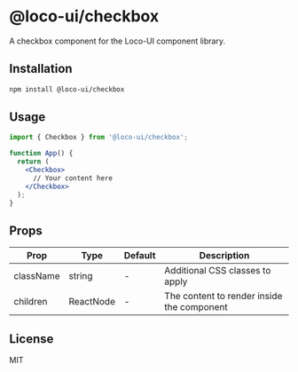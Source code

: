 # @loco-ui/checkbox

A checkbox component for the Loco-UI component library.

## Installation

```bash
npm install @loco-ui/checkbox
```

## Usage

```jsx
import { Checkbox } from '@loco-ui/checkbox';

function App() {
  return (
    <Checkbox>
      // Your content here
    </Checkbox>
  );
}
```

## Props

| Prop | Type | Default | Description |
|------|------|---------|-------------|
| className | string | - | Additional CSS classes to apply |
| children | ReactNode | - | The content to render inside the component |

## License

MIT

